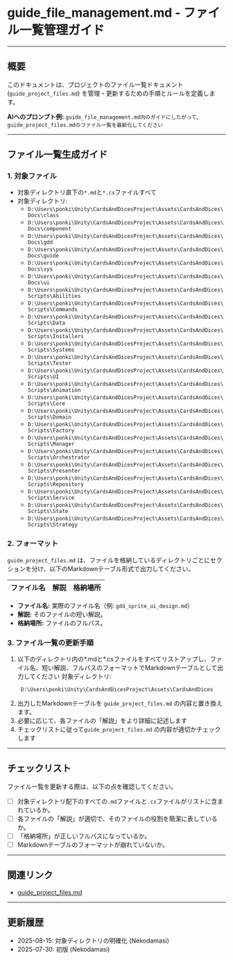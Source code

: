 # guide_file_management.md - ファイル一覧管理ガイド

---

## 概要

このドキュメントは、プロジェクトのファイル一覧ドキュメント (`guide_project_files.md`) を管理・更新するための手順とルールを定義します。

**AIへのプロンプト例:**
`guide_file_management.md内のガイドにしたがって、guide_project_files.mdのファイル一覧を最新化してください`

---

## ファイル一覧生成ガイド

### 1. 対象ファイル

- 対象ディレクトリ直下の`*.md`と`*.cs`ファイルすべて
- 対象ディレクトリ:
    - `D:\Users\ponki\Unity\CardsAndDicesProject\Assets\CardsAndDices\Docs\class`
    - `D:\Users\ponki\Unity\CardsAndDicesProject\Assets\CardsAndDices\Docs\component`
    - `D:\Users\ponki\Unity\CardsAndDicesProject\Assets\CardsAndDices\Docs\gdd`
    - `D:\Users\ponki\Unity\CardsAndDicesProject\Assets\CardsAndDices\Docs\guide`
    - `D:\Users\ponki\Unity\CardsAndDicesProject\Assets\CardsAndDices\Docs\sys`
    - `D:\Users\ponki\Unity\CardsAndDicesProject\Assets\CardsAndDices\Docs\ui`
    - `D:\Users\ponki\Unity\CardsAndDicesProject\Assets\CardsAndDices\Scripts\Abilities`
    - `D:\Users\ponki\Unity\CardsAndDicesProject\Assets\CardsAndDices\Scripts\Commands`
    - `D:\Users\ponki\Unity\CardsAndDicesProject\Assets\CardsAndDices\Scripts\Data`
    - `D:\Users\ponki\Unity\CardsAndDicesProject\Assets\CardsAndDices\Scripts\Installers`
    - `D:\Users\ponki\Unity\CardsAndDicesProject\Assets\CardsAndDices\Scripts\Systems`
    - `D:\Users\ponki\Unity\CardsAndDicesProject\Assets\CardsAndDices\Scripts\Tester`
    - `D:\Users\ponki\Unity\CardsAndDicesProject\Assets\CardsAndDices\Scripts\UI`
    - `D:\Users\ponki\Unity\CardsAndDicesProject\Assets\CardsAndDices\Scripts\Animation`
    - `D:\Users\ponki\Unity\CardsAndDicesProject\Assets\CardsAndDices\Scripts\Core`
    - `D:\Users\ponki\Unity\CardsAndDicesProject\Assets\CardsAndDices\Scripts\Domain`
    - `D:\Users\ponki\Unity\CardsAndDicesProject\Assets\CardsAndDices\Scripts\Factory`
    - `D:\Users\ponki\Unity\CardsAndDicesProject\Assets\CardsAndDices\Scripts\Manager`
    - `D:\Users\ponki\Unity\CardsAndDicesProject\Assets\CardsAndDices\Scripts\Orchestrator`
    - `D:\Users\ponki\Unity\CardsAndDicesProject\Assets\CardsAndDices\Scripts\Presenter`
    - `D:\Users\ponki\Unity\CardsAndDicesProject\Assets\CardsAndDices\Scripts\Repository`
    - `D:\Users\ponki\Unity\CardsAndDicesProject\Assets\CardsAndDices\Scripts\Service`
    - `D:\Users\ponki\Unity\CardsAndDicesProject\Assets\CardsAndDices\Scripts\State`
    - `D:\Users\ponki\Unity\CardsAndDicesProject\Assets\CardsAndDices\Scripts\Strategy`

### 2. フォーマット

`guide_project_files.md` は、ファイルを格納しているディレクトリごとにセクションを分け、以下のMarkdownテーブル形式で出力してください。

| ファイル名 | 解説 | 格納場所 |
| :--- | :--- | :--- |

- **ファイル名:** 実際のファイル名（例: `gdd_sprite_ui_design.md`）
- **解説:** そのファイルの短い解説。
- **格納場所:** ファイルのフルパス。

### 3. ファイル一覧の更新手順

1. 以下のディレクトリ内の*.mdと*.csファイルをすべてリストアップし、ファイル名、短い解説、フルパスのフォーマットでMarkdownテーブルとして出力してください
    対象ディレクトリ:
    ```
     D:\Users\ponki\Unity\CardsAndDicesProject\Assets\CardsAndDices
2. 出力したMarkdownテーブルを `guide_project_files.md` の内容と置き換えます。
3. 必要に応じて、各ファイルの「解説」をより詳細に記述します
4. チェックリストに従って`guide_project_files.md` の内容が適切かチェックします

---

## チェックリスト

ファイル一覧を更新する際は、以下の点を確認してください。

- [ ] 対象ディレクトリ配下のすべての`.md`ファイルと`.cs`ファイルがリストに含まれているか。
- [ ] 各ファイルの「解説」が適切で、そのファイルの役割を簡潔に表しているか。
- [ ] 「格納場所」が正しいフルパスになっているか。
- [ ] Markdownテーブルのフォーマットが崩れていないか。

---

## 関連リンク

- [guide_project_files.md](./guide_file_management.md)

---

## 更新履歴

- 2025-08-15: 対象ディレクトリの明確化 (Nekodamasi)
- 2025-07-30: 初版 (Nekodamasi)